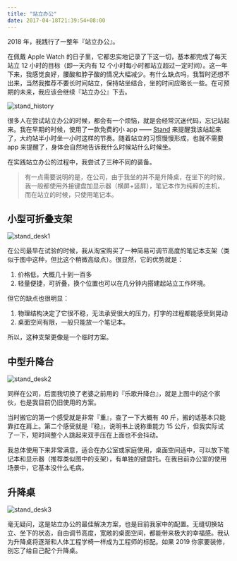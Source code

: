 ```yaml
---
title: "站立办公"
date: 2017-04-18T21:39:54+08:00
---
```


2018 年，我践行了一整年『站立办公』。

在佩戴 Apple Watch 的日子里，它都忠实地记录了下这一切，基本都完成了每天站立 12 小时的目标（即一天内有 12 个小时每小时都站立超过一定时间）。这一年下来，我感觉良好，腰酸和脖子酸的情况大幅减少。有什么缺点吗，我暂时还想不出来，当然我推荐不要长时间站立，保持站坐结合，坐的时间应略长一些。在可预期的未来，我应该会继续『站立办公』下去。

![stand_history](https://www.icodesign.me/images/standing-work/stand_history.jpeg)

很多人在尝试站立办公的时候，都会有一个烦恼，就是会经常沉迷代码，忘记站起来。我在早期的时候，使用了一款免费的小 app —— [Stand](https://getstandapp.com/) 来提醒我该站起来了，大约站半小时坐一小时这样的节奏。随着站立的习惯慢慢形成，也就不需要 app 来提醒了，身体会自然地告诉我什么时候站什么时候坐。

在实践站立办公的过程中，我尝试了三种不同的装备。

> 有一点需要说明的是，在公司，由于我坐的并不是升降桌，在坐下的时候，我一般都使用外接键盘加显示器（横屏+竖屏），笔记本作为纯粹的主机，而在站立的时候，只使用笔记本。

## 小型可折叠支架

![stand_desk1](https://www.icodesign.me//images/standing-work/stand_desk1.png)

在公司最早在试验的时候，我从淘宝购买了一种简易可调节高度的笔记本支架（类似于图中这种，但比这个稍微高级点）。很显然，它的优势就是：

1. 价格低，大概几十到一百多 
2. 轻量便捷，可折叠，换个位置也可以在几分钟内搭建起站立工作环境。

但它的缺点也很明显：

1. 物理结构决定了它很不稳，无法承受很大的压力，打字的过程都能感受到晃动 
2. 桌面空间有限，一般只能放一个笔记本。

所以，这种支架更像是一个临时方案。

## 中型升降台

![stand_desk2](https://www.icodesign.me//images/standing-work/stand_desk2.png)

同样在公司，后面我切换了老婆之前用的『乐歌升降台』，就是上图中的这个家伙，也是我目前仍旧使用的方案。

当时搬它的第一个感受就是非常『重』，查了一下大概有 40 斤，搬的话基本只能靠扛在肩上。第二个感受就是『稳』，说明书上说称重能力 15 公斤，但我实际试了一下，短时间整个人跳起来双手压在上面也不会抖动。

我总体使用下来非常满意，适合在办公室或家庭使用，桌面空间适中，可以放下笔记本和显示器（推荐类似图中的支架），有单独的键盘托。在我目前办公室的使用场景中，它基本没什么毛病。

## 升降桌

![stand_desk3](https://www.icodesign.me//images/standing-work/stand_desk3.png)

毫无疑问，这是站立办公的最佳解决方案，也是目前我家中的配置。无缝切换站立、坐下的状态，自由调节高度，宽敞的桌面空间，都能带来极大的幸福感。我认为升降桌将逐渐和人体工程学椅一样成为工程师的标配。如果 2019 你家要装修，别忘了给自己配个升降桌。
